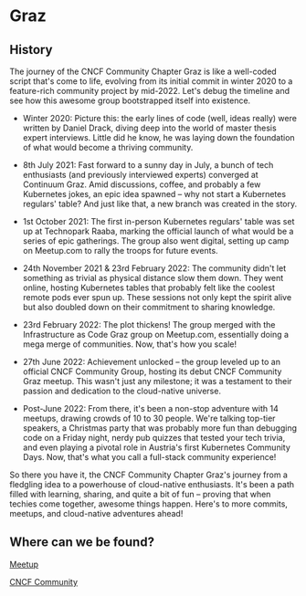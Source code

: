 # Graz

## History

The journey of the CNCF Community Chapter Graz is like a well-coded script that's come to life, evolving from its initial commit in winter 2020 to a feature-rich community project by mid-2022. Let's debug the timeline and see how this awesome group bootstrapped itself into existence.

- Winter 2020: Picture this: the early lines of code (well, ideas really) were written by Daniel Drack, diving deep into the world of master thesis expert interviews. Little did he know, he was laying down the foundation of what would become a thriving community.

- 8th July 2021: Fast forward to a sunny day in July, a bunch of tech enthusiasts (and previously interviewed experts) converged at Continuum Graz. Amid discussions, coffee, and probably a few Kubernetes jokes, an epic idea spawned – why not start a Kubernetes regulars' table? And just like that, a new branch was created in the story.

- 1st October 2021: The first in-person Kubernetes regulars' table was set up at Technopark Raaba, marking the official launch of what would be a series of epic gatherings. The group also went digital, setting up camp on Meetup.com to rally the troops for future events.

- 24th November 2021 & 23rd February 2022: The community didn't let something as trivial as physical distance slow them down. They went online, hosting Kubernetes tables that probably felt like the coolest remote pods ever spun up. These sessions not only kept the spirit alive but also doubled down on their commitment to sharing knowledge.

- 23rd February 2022: The plot thickens! The group merged with the Infrastructure as Code Graz group on Meetup.com, essentially doing a mega merge of communities. Now, that's how you scale!

- 27th June 2022: Achievement unlocked – the group leveled up to an official CNCF Community Group, hosting its debut CNCF Community Graz meetup. This wasn't just any milestone; it was a testament to their passion and dedication to the cloud-native universe.

- Post-June 2022: From there, it's been a non-stop adventure with 14 meetups, drawing crowds of 10 to 30 people. We're talking top-tier speakers, a Christmas party that was probably more fun than debugging code on a Friday night, nerdy pub quizzes that tested your tech trivia, and even playing a pivotal role in Austria's first Kubernetes Community Days. Now, that's what you call a full-stack community experience!

So there you have it, the CNCF Community Chapter Graz's journey from a fledgling idea to a powerhouse of cloud-native enthusiasts. It's been a path filled with learning, sharing, and quite a bit of fun – proving that when techies come together, awesome things happen. Here's to more commits, meetups, and cloud-native adventures ahead!

## Where can we be found?

[Meetup](https://www.meetup.com/cncf-graz/)

[CNCF Community](https://community.cncf.io/graz/)
